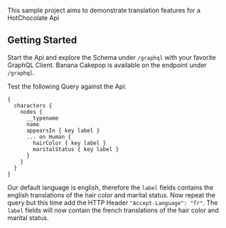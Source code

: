This sample project aims to demonstrate translation features for a HotChocolate Api

## Getting Started

Start the Api and explore the Schema under `/graphql` with your favorite GraphQL Client. Banana Cakepop is available on the endpoint under `/graphql`.


Test the following Query against the Api: 
```
{
  characters {
    nodes {
      __typename
      name
      appearsIn { key label }
      ... on Human {
        hairColor { key label }
        maritalStatus { key label }
      }
    }
  }
}
```

Our default language is english, therefore the `label` fields contains the english translations of the hair color and marital status. 
Now repeat the query but this time add the HTTP Header `"Accept-Language": "fr"`. The `label` fields will now contain the french translations of the hair color and marital status.


